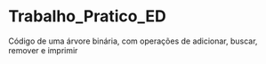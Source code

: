 # Trabalho_Pratico_ED
Código de uma árvore binária, com operações de adicionar, buscar, remover e imprimir

